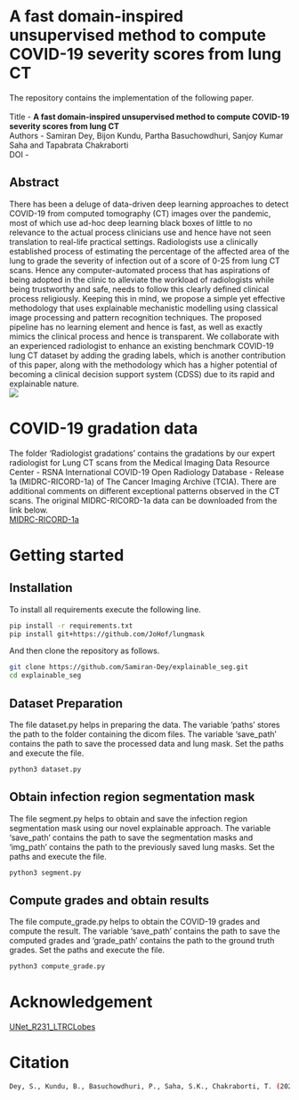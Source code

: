 # A fast domain-inspired unsupervised method to compute COVID-19 severity scores from lung CT

The repository contains the implementation of the following paper. \
\
Title - **A fast domain-inspired unsupervised method to compute COVID-19 severity scores from lung CT** \
Authors - Samiran Dey, Bijon Kundu, Partha Basuchowdhuri, Sanjoy Kumar Saha and Tapabrata Chakraborti \
DOI - 

## Abstract
There has been a deluge of data-driven deep learning approaches to detect COVID-19 from computed tomography (CT) images over the pandemic, most of which use ad-hoc deep learning black boxes of little to no relevance to the actual process clinicians use and hence have not seen translation to real-life practical settings. Radiologists use a clinically established process of estimating the percentage of the affected area of the lung to grade the severity of infection out of a score of 0-25 from lung CT scans. Hence any computer-automated process that has aspirations of being adopted in the clinic to alleviate the workload of radiologists while being trustworthy and safe, needs to follow this clearly defined clinical process religiously. Keeping this in mind, we propose a simple yet effective methodology that uses explainable mechanistic modelling using classical image processing and pattern recognition techniques. The proposed pipeline has no learning element and hence is fast, as well as exactly mimics the clinical process and hence is transparent. We collaborate with an experienced radiologist to enhance an existing benchmark COVID-19 lung CT dataset by adding the grading labels, which is another contribution of this paper, along with the methodology which has a higher potential of becoming a clinical decision support system (CDSS) due to its rapid and explainable nature.
\
<img src="./images/pipeline.PNG">  </img>


# COVID-19 gradation data
The folder ‘Radiologist gradations’ contains the gradations by our expert radiologist for Lung CT scans from the Medical Imaging Data Resource Center - RSNA International COVID-19 Open Radiology Database - Release 1a (MIDRC-RICORD-1a) of The Cancer Imaging Archive (TCIA). There are additional comments on different exceptional patterns observed in the CT scans. The original MIDRC-RICORD-1a data can be downloaded from the link below. \
[MIDRC-RICORD-1a](https://www.cancerimagingarchive.net/collection/midrc-ricord-1a/)


# Getting started

## Installation
To install all requirements execute the following line.
```bash
pip install -r requirements.txt 
pip install git+https://github.com/JoHof/lungmask
```
And then clone the repository as follows. 
```bash
git clone https://github.com/Samiran-Dey/explainable_seg.git
cd explainable_seg
```

## Dataset Preparation
The file dataset.py helps in preparing the data. The variable ‘paths’ stores the path to the folder containing the dicom files. The variable ‘save_path’ contains the path to save the processed data and lung mask. Set the paths and execute the file. 
```bash
python3 dataset.py
```

## Obtain infection region segmentation mask
The file segment.py helps to obtain and save the infection region segmentation mask using our novel explainable approach. The variable ‘save_path’ contains the path to save the segmentation masks and ‘img_path’ contains the path to the previously saved lung masks. Set the paths and execute the file. 
```bash
python3 segment.py
```

## Compute grades and obtain results
The file compute_grade.py helps to obtain the COVID-19 grades and compute the result. The variable ‘save_path’ contains the path to save the computed grades and ‘grade_path’ contains the path to the ground truth grades. Set the paths and execute the file. 
```bash
python3 compute_grade.py
```

# Acknowledgement 
[UNet_R231_LTRCLobes](https://github.com/JoHof/lungmask/tree/master)


# Citation
```bash
Dey, S., Kundu, B., Basuchowdhuri, P., Saha, S.K., Chakraborti, T. (2024). A fast domain-inspired unsupervised method to compute COVID-19 severity scores from lung CT. In: International Conference on Pattern Recognition. ICPR 2024.
```

```bash
 
```



